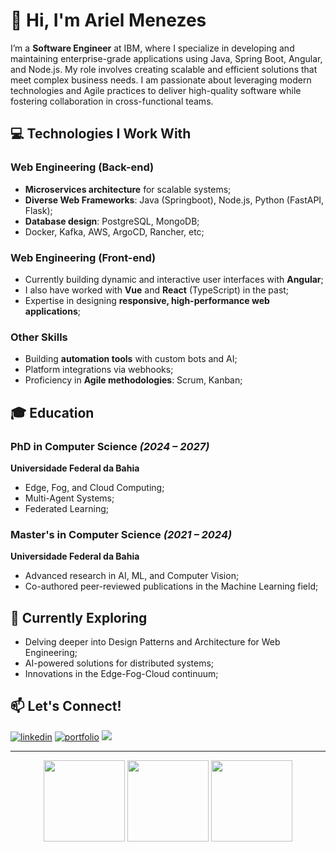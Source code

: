 # 👋 Hi, I'm Ariel Menezes

I’m a **Software Engineer** at IBM, where I specialize in developing and maintaining enterprise-grade applications using Java, Spring Boot, Angular, and Node.js. My role involves creating scalable and efficient solutions that meet complex business needs. I am passionate about leveraging modern technologies and Agile practices to deliver high-quality software while fostering collaboration in cross-functional teams.

## 💻 Technologies I Work With

### Web Engineering (Back-end)
- **Microservices architecture** for scalable systems;
- **Diverse Web Frameworks**: Java (Springboot), Node.js, Python (FastAPI, Flask);
- **Database design**: PostgreSQL, MongoDB;
- Docker, Kafka, AWS, ArgoCD, Rancher, etc;

### Web Engineering (Front-end)
- Currently building dynamic and interactive user interfaces with **Angular**;
- I also have worked with **Vue** and **React** (TypeScript) in the past;
- Expertise in designing **responsive, high-performance web applications**;

### Other Skills
- Building **automation tools** with custom bots and AI;
- Platform integrations via webhooks;
- Proficiency in **Agile methodologies**: Scrum, Kanban;

## 🎓 Education

### PhD in Computer Science *(2024 – 2027)*
**Universidade Federal da Bahia**
- Edge, Fog, and Cloud Computing;
- Multi-Agent Systems;
- Federated Learning;

### Master's in Computer Science *(2021 – 2024)*
**Universidade Federal da Bahia**
- Advanced research in AI, ML, and Computer Vision;
- Co-authored peer-reviewed publications in the Machine Learning field;

## 🌱 Currently Exploring

- Delving deeper into Design Patterns and Architecture for Web Engineering;
- AI-powered solutions for distributed systems;
- Innovations in the Edge-Fog-Cloud continuum;

## 📫 Let's Connect!
[![linkedin](https://img.shields.io/badge/linkedin-0A66C2?style=for-the-badge&logo=linkedin&logoColor=white)](https://www.linkedin.com/in/arielalmeida/)
[![portfolio](https://img.shields.io/badge/portfolio-000?style=for-the-badge&logo=react&logoColor=white&color=blue)](https://ariel.artadevs.tech/)
![](https://komarev.com/ghpvc/?username=ArielMAJ&style=for-the-badge)

---

<div align="center">
  <img height="130px" src="https://github-readme-stats-2yp3wzl04-arielmaj.vercel.app/api?username=ArielMAJ&show_icons=true&theme=dark&include_all_commits=true&count_private=true&rank_icon=percentile"/>
  <img height="130px" src="https://github-readme-stats.vercel.app/api/top-langs/?username=ArielMAJ&layout=compact&langs_count=10&theme=dark&hide=Jupyter%20Notebook"/>
  <img height="130px" src="https://github-readme-streak-stats.herokuapp.com?user=ArielMAJ&theme=dark&ring=3722DD"/>
</div>
